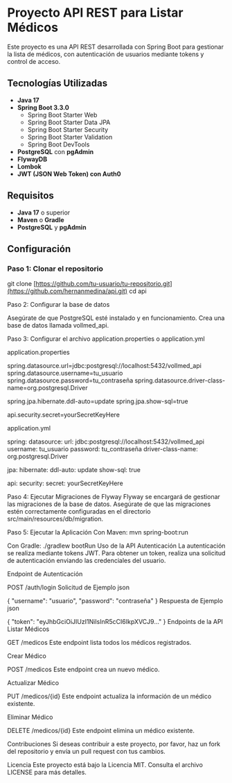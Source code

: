 # Proyecto API REST para Listar Médicos

Este proyecto es una API REST desarrollada con Spring Boot para gestionar la lista de médicos, con autenticación de usuarios mediante tokens y control de acceso.

## Tecnologías Utilizadas

- **Java 17**
- **Spring Boot 3.3.0**
  - Spring Boot Starter Web
  - Spring Boot Starter Data JPA
  - Spring Boot Starter Security
  - Spring Boot Starter Validation
  - Spring Boot DevTools
- **PostgreSQL** con **pgAdmin**
- **FlywayDB**
- **Lombok**
- **JWT (JSON Web Token) con Auth0**

## Requisitos

- **Java 17** o superior
- **Maven** o **Gradle**
- **PostgreSQL** y **pgAdmin**

## Configuración

### Paso 1: Clonar el repositorio


git clone [https://github.com/tu-usuario/tu-repositorio.git](https://github.com/hernanmedina/api.git)
cd api


Paso 2: Configurar la base de datos

Asegúrate de que PostgreSQL esté instalado y en funcionamiento. Crea una base de datos llamada vollmed_api.


Paso 3: Configurar el archivo application.properties o application.yml

application.properties

spring.datasource.url=jdbc:postgresql://localhost:5432/vollmed_api
spring.datasource.username=tu_usuario
spring.datasource.password=tu_contraseña
spring.datasource.driver-class-name=org.postgresql.Driver

spring.jpa.hibernate.ddl-auto=update
spring.jpa.show-sql=true

api.security.secret=yourSecretKeyHere


application.yml

spring:
  datasource:
    url: jdbc:postgresql://localhost:5432/vollmed_api
    username: tu_usuario
    password: tu_contraseña
    driver-class-name: org.postgresql.Driver

  jpa:
    hibernate:
      ddl-auto: update
    show-sql: true

api:
  security:
    secret: yourSecretKeyHere

Paso 4: Ejecutar Migraciones de Flyway
Flyway se encargará de gestionar las migraciones de la base de datos. Asegúrate de que las migraciones estén correctamente configuradas en el directorio src/main/resources/db/migration.

Paso 5: Ejecutar la Aplicación
Con Maven:
mvn spring-boot:run

Con Gradle:
./gradlew bootRun
Uso de la API
Autenticación
La autenticación se realiza mediante tokens JWT. Para obtener un token, realiza una solicitud de autenticación enviando las credenciales del usuario.

Endpoint de Autenticación


POST /auth/login
Solicitud de Ejemplo
json

{
  "username": "usuario",
  "password": "contraseña"
}
Respuesta de Ejemplo
json

{
  "token": "eyJhbGciOiJIUzI1NiIsInR5cCI6IkpXVCJ9..."
}
Endpoints de la API
Listar Médicos


GET /medicos
Este endpoint lista todos los médicos registrados.

Crear Médico


POST /medicos
Este endpoint crea un nuevo médico.

Actualizar Médico


PUT /medicos/{id}
Este endpoint actualiza la información de un médico existente.

Eliminar Médico


DELETE /medicos/{id}
Este endpoint elimina un médico existente.

Contribuciones
Si deseas contribuir a este proyecto, por favor, haz un fork del repositorio y envía un pull request con tus cambios.

Licencia
Este proyecto está bajo la Licencia MIT. Consulta el archivo LICENSE para más detalles.


